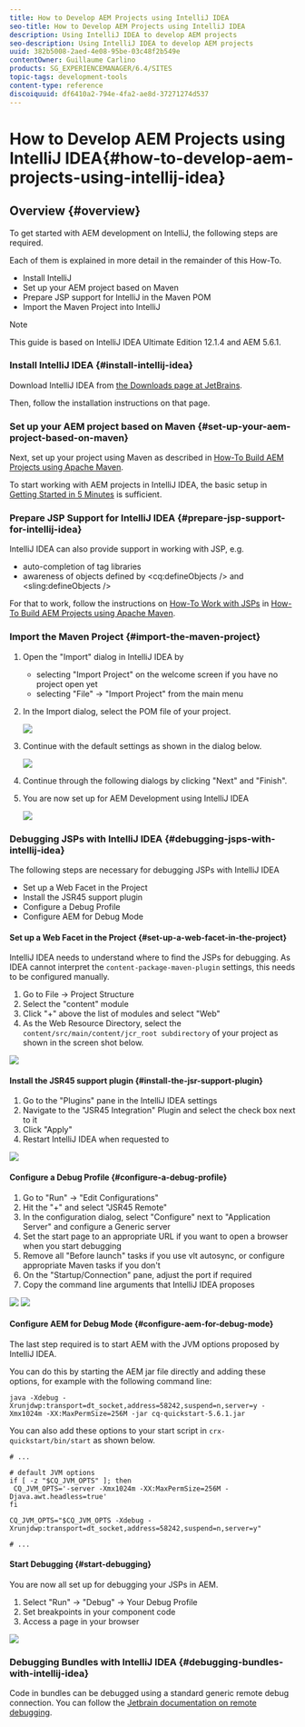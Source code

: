 ```yaml
---
title: How to Develop AEM Projects using IntelliJ IDEA
seo-title: How to Develop AEM Projects using IntelliJ IDEA
description: Using IntelliJ IDEA to develop AEM projects
seo-description: Using IntelliJ IDEA to develop AEM projects
uuid: 382b5008-2aed-4e08-95be-03c48f2b549e
contentOwner: Guillaume Carlino
products: SG_EXPERIENCEMANAGER/6.4/SITES
topic-tags: development-tools
content-type: reference
discoiquuid: df6410a2-794e-4fa2-ae8d-37271274d537
---
```


# How to Develop AEM Projects using IntelliJ IDEA{#how-to-develop-aem-projects-using-intellij-idea}

## Overview {#overview}

To get started with AEM development on IntelliJ, the following steps are required.

Each of them is explained in more detail in the remainder of this How-To.

* Install IntelliJ
* Set up your AEM project based on Maven
* Prepare JSP support for IntelliJ in the Maven POM
* Import the Maven Project into IntelliJ

>[!NOTE]
>
>This guide is based on IntelliJ IDEA Ultimate Edition 12.1.4 and AEM 5.6.1.

### Install IntelliJ IDEA {#install-intellij-idea}

Download IntelliJ IDEA from [the Downloads page at JetBrains](http://www.jetbrains.com/idea/download/index.html).

Then, follow the installation instructions on that page.

### Set up your AEM project based on Maven {#set-up-your-aem-project-based-on-maven}

Next, set up your project using Maven as described in [How-To Build AEM Projects using Apache Maven](../../../sites/developing/using/ht-projects-maven.md).

To start working with AEM projects in IntelliJ IDEA, the basic setup in [Getting Started in 5 Minutes](https://maven.apache.org/guides/getting-started/maven-in-five-minutes.html) is sufficient.

### Prepare JSP Support for IntelliJ IDEA {#prepare-jsp-support-for-intellij-idea}

IntelliJ IDEA can also provide support in working with JSP, e.g.

* auto-completion of tag libraries
* awareness of objects defined by &lt;cq:defineObjects /&gt; and &lt;sling:defineObjects /&gt;

For that to work, follow the instructions on [How-To Work with JSPs](../../../sites/developing/using/ht-projects-maven.md#how-to-work-with-jsps) in [How-To Build AEM Projects using Apache Maven](../../../sites/developing/using/ht-projects-maven.md).

### Import the Maven Project {#import-the-maven-project}

1. Open the "Import" dialog in IntelliJ IDEA by

    * selecting "Import Project" on the welcome screen if you have no project open yet
    * selecting "File" -&gt; "Import Project" from the main menu

1. In the Import dialog, select the POM file of your project.

   ![](assets/chlimage_1-45.png)

1. Continue with the default settings as shown in the dialog below.

   ![](assets/chlimage_1-46.png)

1. Continue through the following dialogs by clicking "Next" and "Finish".
1. You are now set up for AEM Development using IntelliJ IDEA

   ![](assets/chlimage_1-47.png)

### Debugging JSPs with IntelliJ IDEA {#debugging-jsps-with-intellij-idea}

The following steps are necessary for debugging JSPs with IntelliJ IDEA

* Set up a Web Facet in the Project
* Install the JSR45 support plugin 
* Configure a Debug Profile
* Configure AEM for Debug Mode

#### Set up a Web Facet in the Project {#set-up-a-web-facet-in-the-project}

IntelliJ IDEA needs to understand where to find the JSPs for debugging. As IDEA cannot interpret the `content-package-maven-plugin` settings, this needs to be configured manually.

1. Go to File -&gt; Project Structure
1. Select the "content" module
1. Click "+" above the list of modules and select "Web"
1. As the Web Resource Directory, select the `content/src/main/content/jcr_root subdirectory` of your project as shown in the screen shot below.

![](assets/chlimage_1-48.png) 

#### Install the JSR45 support plugin {#install-the-jsr-support-plugin}

1. Go to the "Plugins" pane in the IntelliJ IDEA settings
1. Navigate to the "JSR45 Integration" Plugin and select the check box next to it
1. Click "Apply"
1. Restart IntelliJ IDEA when requested to

![](assets/chlimage_1-49.png) 

#### Configure a Debug Profile {#configure-a-debug-profile}

1. Go to "Run" -&gt; "Edit Configurations"
1. Hit the "+" and select "JSR45 Remote"
1. In the configuration dialog, select "Configure" next to "Application Server" and configure a Generic server
1. Set the start page to an appropriate URL if you want to open a browser when you start debugging
1. Remove all "Before launch" tasks if you use vlt autosync, or configure appropriate Maven tasks if you don't
1. On the "Startup/Connection" pane, adjust the port if required
1. Copy the command line arguments that IntelliJ IDEA proposes

![](assets/chlimage_1-50.png) ![](assets/chlimage_1-51.png) 

#### Configure AEM for Debug Mode {#configure-aem-for-debug-mode}

The last step required is to start AEM with the JVM options proposed by IntelliJ IDEA.

You can do this by starting the AEM jar file directly and adding these options, for example with the following command line:

`java -Xdebug -Xrunjdwp:transport=dt_socket,address=58242,suspend=n,server=y -Xmx1024m -XX:MaxPermSize=256M -jar cq-quickstart-5.6.1.jar`

You can also add these options to your start script in `crx-quickstart/bin/start` as shown below.

```shell
# ...

# default JVM options
if [ -z "$CQ_JVM_OPTS" ]; then
 CQ_JVM_OPTS='-server -Xmx1024m -XX:MaxPermSize=256M -Djava.awt.headless=true'
fi

CQ_JVM_OPTS="$CQ_JVM_OPTS -Xdebug -Xrunjdwp:transport=dt_socket,address=58242,suspend=n,server=y"

# ...
```

#### Start Debugging {#start-debugging}

You are now all set up for debugging your JSPs in AEM.

1. Select "Run" -&gt; "Debug" -&gt; Your Debug Profile
1. Set breakpoints in your component code
1. Access a page in your browser

![](assets/chlimage_1-52.png) 

### Debugging Bundles with IntelliJ IDEA {#debugging-bundles-with-intellij-idea}

Code in bundles can be debugged using a standard generic remote debug connection. You can follow the [Jetbrain documentation on remote debugging](http://www.jetbrains.com/idea/webhelp/run-debug-configuration-remote.html).
